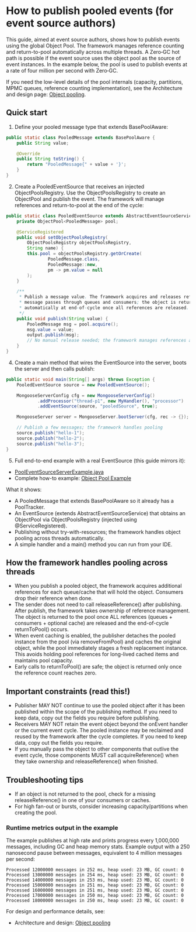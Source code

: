 # How to publish pooled events (for event source authors)

This guide, aimed at event source authors, shows how to publish events using the global Object Pool. The framework manages
reference counting and return-to-pool automatically across multiple threads. A Zero‑GC hot path is possible if the event
source uses the object pool as the source of event instances. In the example below, the pool is used to publish events at 
a rate of four million per second with Zero‑GC.

If you need the low-level details of the pool internals (capacity, partitions, MPMC queues, reference counting
implementation), see the Architecture and design page: [Object pooling](../architecture/object_pooling.md).

## Quick start

1) Define your pooled message type that extends BasePoolAware:

```java
public static class PooledMessage extends BasePoolAware {
    public String value;

    @Override
    public String toString() {
        return "PooledMessage{" + value + '}';
    }
}
```

2) Create a PooledEventSource that receives an injected ObjectPoolsRegistry. Use the ObjectPoolsRegistry to create an
   ObjectPool and publish the event. The framework will manage references and return-to-pool at the end of the cycle:


```java
public static class PooledEventSource extends AbstractEventSourceService<PooledMessage> {
    private ObjectPool<PooledMessage> pool;

    @ServiceRegistered
    public void setObjectPoolsRegistry(
        ObjectPoolsRegistry objectPoolsRegistry, 
        String name) {
        this.pool = objectPoolsRegistry.getOrCreate(
                PooledMessage.class,
                PooledMessage::new,
                pm -> pm.value = null
        );
    }

    /**
     * Publish a message value. The framework acquires and releases references as the
     * message passes through queues and consumers; the object is returned to the pool
     * automatically at end-of-cycle once all references are released.
     */
    public void publish(String value) {
        PooledMessage msg = pool.acquire();
        msg.value = value;
        output.publish(msg);
        // No manual release needed; the framework manages references after publish
    }
}
```

4) Create a main method that wires the EventSource into the server, boots the server and then calls publish:

```java
public static void main(String[] args) throws Exception {
    PooledEventSource source = new PooledEventSource();

    MongooseServerConfig cfg = new MongooseServerConfig()
            .addProcessor("thread-p1", new MyHandler(), "processor")
            .addEventSource(source, "pooledSource", true);

    MongooseServer server = MongooseServer.bootServer(cfg, rec -> {});

    // Publish a few messages; the framework handles pooling
    source.publish("hello-1");
    source.publish("hello-2");
    source.publish("hello-3");
}
```

5) Full end-to-end example with a real EventSource (this guide mirrors it):
- [PoolEventSourceServerExample.java]({{source_root}}/test/java/com/telamin/mongoose/example/objectpool/PoolEventSourceServerExample.java)
- Complete how-to example: [Object Pool Example](https://github.com/telaminai/mongoose-examples/blob/229e01e2f508bdf084a611677dc93c1174c96bdc/how-to/object-pool)

What it shows:

- A PooledMessage that extends BasePoolAware so it already has a PoolTracker.
- An EventSource (extends AbstractEventSourceService) that obtains an ObjectPool via ObjectPoolsRegistry (injected using @ServiceRegistered).
- Publishing without try-with-resources; the framework handles object pooling across threads automatically.
- A simple handler and a main() method you can run from your IDE.

## How the framework handles pooling across threads

- When you publish a pooled object, the framework acquires additional references for each queue/cache that will hold the
  object. Consumers drop their reference when done.
- The sender does not need to call releaseReference() after publishing. After publish, the framework takes ownership of reference
  management. The object is returned to the pool once ALL references (queues + consumers + optional cache) are released and the
  end-of-cycle returnToPool() occurs.
- When event caching is enabled, the publisher detaches the pooled instance from the pool (via removeFromPool) and caches the original object, while the pool immediately stages a fresh replacement instance. This avoids holding pool references for long-lived cached items and maintains pool capacity.
- Early calls to returnToPool() are safe; the object is returned only once the reference count reaches zero.

## Important constraints (read this!)

- Publisher MAY NOT continue to use the pooled object after it has been published within the scope of the publishing
  method. If you need to keep data, copy out the fields you require before publishing.
- Receivers MAY NOT retain the event object beyond the onEvent handler or the current event cycle. The pooled instance
  may be
  reclaimed and reused by the framework after the cycle completes. If you need to keep data, copy out the fields you
  require.
- If you manually pass the object to other components that outlive the event cycle, those components MUST call
  acquireReference() when they take ownership and releaseReference() when finished.

## Troubleshooting tips

- If an object is not returned to the pool, check for a missing releaseReference() in one of your consumers or caches.
- For high fan-out or bursts, consider increasing capacity/partitions when creating the pool.

### Runtime metrics output in the example

The example publishes at high rate and prints progress every 1,000,000 messages, including GC and heap memory stats. 
Example output with a 250 nanosecond pause between messages, equivalent to 4 million messages per second:

```
Processed 12000000 messages in 252 ms, heap used: 23 MB, GC count: 0
Processed 13000000 messages in 254 ms, heap used: 23 MB, GC count: 0
Processed 14000000 messages in 253 ms, heap used: 23 MB, GC count: 0
Processed 15000000 messages in 251 ms, heap used: 23 MB, GC count: 0
Processed 16000000 messages in 251 ms, heap used: 23 MB, GC count: 0
Processed 17000000 messages in 250 ms, heap used: 23 MB, GC count: 0
Processed 18000000 messages in 250 ms, heap used: 23 MB, GC count: 0
```

For design and performance details, see:
- Architecture and design: [Object pooling](../architecture/object_pooling.md)
